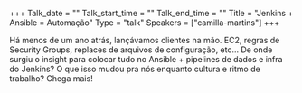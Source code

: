+++
Talk_date = ""
Talk_start_time = ""
Talk_end_time = ""
Title = "Jenkins + Ansible = Automação"
Type = "talk"
Speakers = ["camilla-martins"]
+++

Há menos de um ano atrás, lançávamos clientes na mão. EC2, regras de Security Groups, replaces de arquivos de configuração, etc… De onde surgiu o insight para colocar tudo no Ansible + pipelines de dados e infra do Jenkins? O que isso mudou pra nós enquanto cultura e ritmo de trabalho? Chega mais!